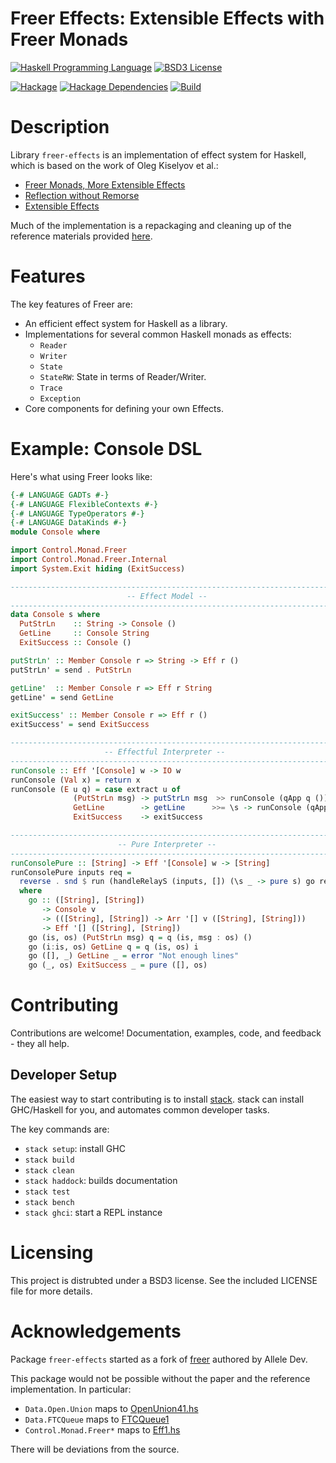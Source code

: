 # Freer Effects: Extensible Effects with Freer Monads

[![Haskell Programming Language](https://img.shields.io/badge/language-Haskell-blue.svg)](http://www.haskell.org)
[![BSD3 License](http://img.shields.io/badge/license-BSD3-brightgreen.svg)](https://tldrlegal.com/license/bsd-3-clause-license-%28revised%29)

[![Hackage](http://img.shields.io/hackage/v/freer-effects.svg)](https://hackage.haskell.org/package/freer-effects)
[![Hackage Dependencies](https://img.shields.io/hackage-deps/v/freer-effects.svg)](http://packdeps.haskellers.com/reverse/freer-effects)
[![Build](https://travis-ci.org/IxpertaSolutions/freer-effects.svg?branch=master)](https://travis-ci.org/IxpertaSolutions/freer-effects)


# Description

Library `freer-effects` is an implementation of effect system for Haskell,
which is based on the work of Oleg Kiselyov et al.:

* [Freer Monads, More Extensible Effects](http://okmij.org/ftp/Haskell/extensible/more.pdf)
* [Reflection without Remorse](http://okmij.org/ftp/Haskell/zseq.pdf)
* [Extensible Effects](http://okmij.org/ftp/Haskell/extensible/exteff.pdf)

Much of the implementation is a repackaging and cleaning up of the reference
materials provided [here](http://okmij.org/ftp/Haskell/extensible/).


# Features

The key features of Freer are:

* An efficient effect system for Haskell as a library.
* Implementations for several common Haskell monads as effects:
  * `Reader`
  * `Writer`
  * `State`
  * `StateRW`: State in terms of Reader/Writer.
  * `Trace`
  * `Exception`
* Core components for defining your own Effects.


# Example: Console DSL

Here's what using Freer looks like:

```haskell
{-# LANGUAGE GADTs #-}
{-# LANGUAGE FlexibleContexts #-}
{-# LANGUAGE TypeOperators #-}
{-# LANGUAGE DataKinds #-}
module Console where

import Control.Monad.Freer
import Control.Monad.Freer.Internal
import System.Exit hiding (ExitSuccess)

--------------------------------------------------------------------------------
                          -- Effect Model --
--------------------------------------------------------------------------------
data Console s where
  PutStrLn    :: String -> Console ()
  GetLine     :: Console String
  ExitSuccess :: Console ()

putStrLn' :: Member Console r => String -> Eff r ()
putStrLn' = send . PutStrLn

getLine'  :: Member Console r => Eff r String
getLine' = send GetLine

exitSuccess' :: Member Console r => Eff r ()
exitSuccess' = send ExitSuccess

--------------------------------------------------------------------------------
                     -- Effectful Interpreter --
--------------------------------------------------------------------------------
runConsole :: Eff '[Console] w -> IO w
runConsole (Val x) = return x
runConsole (E u q) = case extract u of
              (PutStrLn msg) -> putStrLn msg  >> runConsole (qApp q ())
              GetLine        -> getLine      >>= \s -> runConsole (qApp q s)
              ExitSuccess    -> exitSuccess

--------------------------------------------------------------------------------
                        -- Pure Interpreter --
--------------------------------------------------------------------------------
runConsolePure :: [String] -> Eff '[Console] w -> [String]
runConsolePure inputs req =
  reverse . snd $ run (handleRelayS (inputs, []) (\s _ -> pure s) go req)
  where
    go :: ([String], [String])
       -> Console v
       -> (([String], [String]) -> Arr '[] v ([String], [String]))
       -> Eff '[] ([String], [String])
    go (is, os) (PutStrLn msg) q = q (is, msg : os) ()
    go (i:is, os) GetLine q = q (is, os) i
    go ([], _) GetLine _ = error "Not enough lines"
    go (_, os) ExitSuccess _ = pure ([], os)
```


# Contributing

Contributions are welcome! Documentation, examples, code, and feedback - they
all help.


## Developer Setup

The easiest way to start contributing is to install
[stack](https://github.com/commercialhaskell/stack). stack can install
GHC/Haskell for you, and automates common developer tasks.

The key commands are:

* `stack setup`: install GHC
* `stack build`
* `stack clean`
* `stack haddock`: builds documentation
* `stack test`
* `stack bench`
* `stack ghci`: start a REPL instance


# Licensing

This project is distrubted under a BSD3 license. See the included
LICENSE file for more details.


# Acknowledgements

Package `freer-effects` started as a fork of
[freer](http://hackage.haskell.org/package/freer) authored by Allele Dev.

This package would not be possible without the paper and the reference
implementation. In particular:

* `Data.Open.Union` maps to
  [OpenUnion41.hs](http://okmij.org/ftp/Haskell/extensible/OpenUnion41.hs)
* `Data.FTCQueue` maps to
  [FTCQueue1](http://okmij.org/ftp/Haskell/extensible/FTCQueue1.hs)
* `Control.Monad.Freer*` maps to
  [Eff1.hs](http://okmij.org/ftp/Haskell/extensible/Eff1.hs)

There will be deviations from the source.
